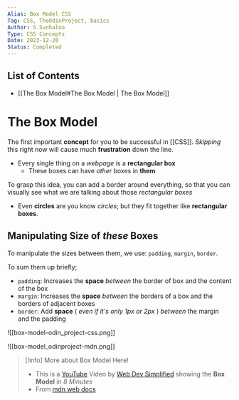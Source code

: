 ```yaml
---
Alias: Box Model CSS
Tag: CSS, TheOdinProject, basics
Author: S.Sunhaloo
Type: CSS Concepts
Date: 2023-12-20
Status: Completed
---
```


## List of Contents

- [[The Box Model#The Box Model | The Box Model]]

# The Box Model

The first important **concept** for you to be successful in [[CSS]]. *Skipping* this right now will cause much **frustration** down the line.

- Every single thing on a *webpage* is a **rectangular box** 
	- These boxes can have *other* boxes in **them**

To grasp this idea, you can add a border around everything, so that you can visually see what we are talking about those *rectangular boxes*

- Even **circles** are you know *circles*; but they fit together like **rectangular boxes**.

## Manipulating Size of *these* Boxes

To manipulate the sizes between them, we use: `padding`, `margin`, `border`.

To sum them up briefly;

- `padding`: Increases the **space** *between* the border of box and the content of the box
- `margin`: Increases the **space** *between* the borders of a box and the borders of adjacent boxes
- `border`: Add **space** ( *even if it's only 1px or 2px* ) *between* the margin and the padding

![[box-model-odin_project-css.png]]

![[box-model_odinproject-mdn.png]]

>[!info] More about Box Model Here!
>- This is a [YouTube](https://www.youtube.com/watch?v=rIO5326FgPE) Video by [Web Dev Simplified](https://www.youtube.com/@WebDevSimplified) showing the **Box Model** in *8 Minutes*
>- From [mdn web docs](https://developer.mozilla.org/en-US/docs/Learn/CSS/Building_blocks/The_box_model)